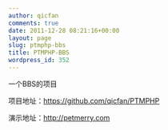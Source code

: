 ```yaml
---
author: qicfan
comments: true
date: 2011-12-28 08:21:16+00:00
layout: page
slug: ptmphp-bbs
title: PTMPHP-BBS
wordpress_id: 352
---
```


一个BBS的项目

项目地址：https://github.com/qicfan/PTMPHP

演示地址：http://petmerry.com
